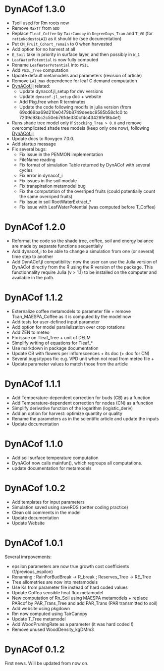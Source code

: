 # DynACof 1.3.0

* Tsoil used for Rm roots now  
* Remove `MaxTT` from `GDD`  
* Replace `Tleaf_Coffee` by `TairCanopy` in `DegreeDays_Tcan` and `T_VG` (for `ratioNodestoLAI`) as it should be (see documentation)  
* Put `CM_Fruit_Cohort_remain` to 0 when harvested  
* Add option for no harvest at all  
* `E_Soil` take in priority in surface layer, and then possibly in `W_1`  
* `LeafWaterPotential` is now fully computed  
* Rename `LeafWaterPotential` into `PSIL`  
* Add `PSIL_Tree` computation   
* Update default metamodels and parameters (revision of article)  
* Remove `LAI_max` dependence for leaf C demand computation  
* [DynACof.jl](https://github.com/VEZY/DynACof.jl) related:  
  * Update dynacof.jl_setup for dev versions  
  * Update `dynacof.jl_setup` doc + website  
  * Add Pkg.free when R terminates  
  * Update the code following modifs in julia version (from 69cd69ba69d210e0479b8749deebc9585b58c1c0 to 7239c93bc2c50eb761de330cf4c43429fe18b4ef)  
* Runs shade tree model only if `Stocking_Tree > 0.0` and remove overcomplicated shade tree models (keep only one now), following [DynACof.jl](https://github.com/VEZY/DynACof.jl)  
* Update docs to Roxygen 7.0.0.  
* Add startup message  
* Fix several bugs:  
  * Fix issue in the PENMON implementation  
  * FileName reading  
  * Fix format of simulation Table returned by DynACof with several cycles  
  * Fix error in dynacof_i  
  * Fix issues in the soil module  
  * Fix transpiration metamodel bug  
  * Fix the computation of the overriped fruits (could potentially count the same overriped fruits) 
  * Fix issue in soil RootWaterExtract_*  
  * Fix issue with LeafWaterPotential (was computed before T_Coffee)  

# DynACof 1.2.0

* Reformat the code so the shade tree, coffee, soil and energy balance are made by separate functions sequentially  
* Add dynacof_i to be able to change a simulation from one (or several) time step to another  
* Add DynACof.jl compatibility: now the user can use the Julia version of DynACof directly from the R using the R version of the package. This functionnality require Julia (v > 1.1) to be installed on the computer and available in the path.  

# DynACof 1.1.2

* Externalize coffee metamodels to parameter file + remove Tcan_MAESPA_Coffee as it is computed by the model now
* Add tests for user-defined input parameter  
* Add option for model parallelization over crop rotations  
* Add ZEN to meteo  
* Fix issue on Tleaf_Tree + unit of DELM  
* Simplify writing of equations for Tleaf_*
* Use markdown in package documentation
* Update CB with flowers per inflorescences + its doc (+ doc for CN)
* Several bugs/typos fix: e.g. VPD unit when not read from meteo file + 
* Update parameter values to match those from the article

# DynACof 1.1.1

* Add Temperature-dependent correction for buds (CB) as a function  
* Add Temperature-dependent correction for nodes (CN) as a function  
* Simplify derivative function of the logarithm (logistic_deriv)  
* Add an option for harvest: optimize quantity or quality  
* Rename the parameters as in the scientific article and update the inputs
* Update documentation


# DynACof 1.1.0

* Add soil surface temperature computation
* DynACof now calls mainfun(), which regroups all computations.
* update documentation for metamodels

# DynACof 1.0.2

* Add templates for input parameters
* Simulation saved using saveRDS (better coding practice)
* Clean old comments in the model
* Update documentation
* Update Website

# DynACof 1.0.1

Several imrpovements:

* epsilon parameters are now true growth cost coefficients (1/previous_espilon)
* Renaming : RainForBudBreak -> R_break ; Reserves_Tree -> RE_Tree
* Tree allometries are now into metamodels
* Use Ks from parameter file instead of hard coded values
* Update Coffea sensible heat flux metamodel
* New computation of Rn_Soil using MAESPA metamodels + replace PARcof by PAR_Trans_Tree and add PAR_Trans (PAR transmitted to soil)
* Add website using pkgdown
* Rm now computed using TairCanopy
* Update T_Tree metamodel
* Add WoodPruningRate as a parameter (it was hard coded !)
* Remove unused WoodDensity_kgDMm3


# DynACof 0.1.2

First news. Will be updated from now on.
